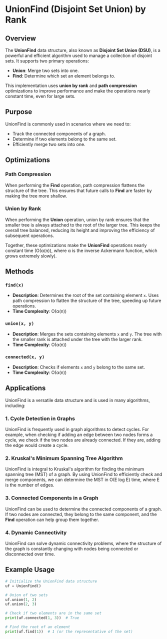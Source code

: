 # UnionFind (Disjoint Set Union) by Rank

## Overview

The **UnionFind** data structure, also known as **Disjoint Set Union (DSU)**, is a powerful and efficient algorithm used to manage a collection of disjoint sets. It supports two primary operations:
- **Union**: Merge two sets into one.
- **Find**: Determine which set an element belongs to.

This implementation uses **union by rank** and **path compression** optimizations to improve performance and make the operations nearly constant time, even for large sets.

## Purpose

UnionFind is commonly used in scenarios where we need to:
- Track the connected components of a graph.
- Determine if two elements belong to the same set.
- Efficiently merge two sets into one.

## Optimizations

### Path Compression
When performing the **Find** operation, path compression flattens the structure of the tree. This ensures that future calls to **Find** are faster by making the tree more shallow.

### Union by Rank
When performing the **Union** operation, union by rank ensures that the smaller tree is always attached to the root of the larger tree. This keeps the overall tree balanced, reducing its height and improving the efficiency of subsequent operations.

Together, these optimizations make the **UnionFind** operations nearly constant time (O(α(n)), where α is the inverse Ackermann function, which grows extremely slowly).

## Methods

### `find(x)`
- **Description**: Determines the root of the set containing element `x`. Uses path compression to flatten the structure of the tree, speeding up future operations.
- **Time Complexity**: O(α(n))

### `union(x, y)`
- **Description**: Merges the sets containing elements `x` and `y`. The tree with the smaller rank is attached under the tree with the larger rank.
- **Time Complexity**: O(α(n))

### `connected(x, y)`
- **Description**: Checks if elements `x` and `y` belong to the same set.
- **Time Complexity**: O(α(n))

## Applications

UnionFind is a versatile data structure and is used in many algorithms, including:

### 1. **Cycle Detection in Graphs**
UnionFind is frequently used in graph algorithms to detect cycles. For example, when checking if adding an edge between two nodes forms a cycle, we check if the two nodes are already connected. If they are, adding the edge would create a cycle.

### 2. **Kruskal's Minimum Spanning Tree Algorithm**
UnionFind is integral to Kruskal's algorithm for finding the minimum spanning tree (MST) of a graph. By using UnionFind to efficiently check and merge components, we can determine the MST in O(E log E) time, where E is the number of edges.

### 3. **Connected Components in a Graph**
UnionFind can be used to determine the connected components of a graph. If two nodes are connected, they belong to the same component, and the **Find** operation can help group them together.

### 4. **Dynamic Connectivity**
UnionFind can solve dynamic connectivity problems, where the structure of the graph is constantly changing with nodes being connected or disconnected over time.

## Example Usage

```python
# Initialize the UnionFind data structure
uf = UnionFind()

# Union of two sets
uf.union(1, 2)
uf.union(2, 3)

# Check if two elements are in the same set
print(uf.connected(1, 3))  # True

# Find the root of an element
print(uf.find(1))  # 1 (or the representative of the set)